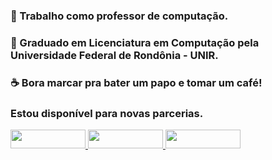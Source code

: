 ### :construction_worker: Trabalho como professor de computação.

### :rocket:  Graduado em Licenciatura em Computação pela Universidade Federal de Rondônia - UNIR.

### :coffee:  Bora marcar pra bater um papo e tomar um café!
### Estou disponível para novas parcerias.

<div style="display: inline-block;" align="center">
    <a target="_blank" href="https://www.linkedin.com/in/daniel-attias/">
        <img height="30" width="120" src="https://img.shields.io/badge/-LinkedIn-%230077B5?style=for-the-badge&logo=linkedin&logoColor=white">
    </a>
    <a target="_blank" href="https://www.instagram.com/daniel_attias_/">
        <img height="30" width="120" src="https://img.shields.io/badge/-Instagram-%23E4405F?style=for-the-badge&logo=instagram&logoColor=white">
    </a>
    <a target="_blank" href="https://encurtador.com.br/MP017">
        <img height="30" width="120" src="https://img.shields.io/badge/WhatsApp-25D366?style=for-the-badge&logo=whatsapp&logoColor=white">
</div>
